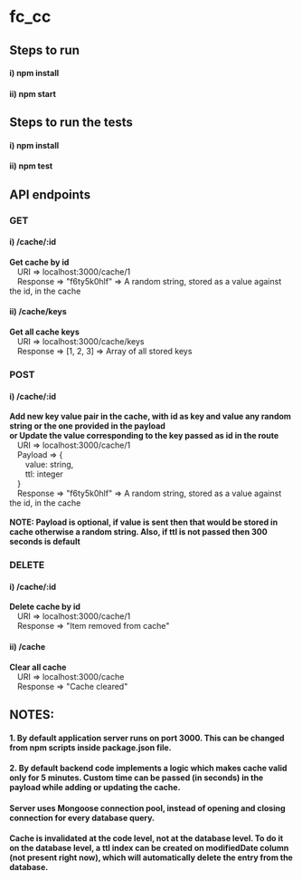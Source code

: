 # fc_cc

## Steps to run
#### i) npm install
#### ii) npm start

## Steps to run the tests
#### i) npm install
#### ii) npm test

## API endpoints
### GET
#### i) /cache/:id
  <b> Get cache by id <br /> </b>
  &emsp;URI => localhost:3000/cache/1 <br />
  &emsp;Response => "f6ty5k0hlf" => A random string, stored as a value against the id, in the cache
#### ii) /cache/keys
  <b> Get all cache keys <br /> </b>
  &emsp;URI => localhost:3000/cache/keys <br />
  &emsp;Response => [1, 2, 3] => Array of all stored keys
    
### POST
#### i) /cache/:id
  <b> Add new  key value pair in the cache, with id as key and value any random string or the one provided in the payload <br />
  <b> or </b> Update the value corresponding to the key passed as id in the route <br /> </b>
  &emsp;URI => localhost:3000/cache/1 <br />
  &emsp;Payload => { <br />
  &emsp;&emsp;value: string, <br />
  &emsp;&emsp;ttl: integer <br />
  &emsp;} <br />
  &emsp;Response => "f6ty5k0hlf" => A random string, stored as a value against the id, in the cache <br /> <br />
  <b> NOTE: Payload is optional, if value is sent then that would be stored in cache otherwise a random string. Also, if ttl is not passed then 300 seconds is default </b>
    
### DELETE
#### i) /cache/:id
  <b> Delete cache by id <br /> </b>
  &emsp;URI => localhost:3000/cache/1 <br />
  &emsp;Response => "Item removed from cache"
#### ii) /cache
  <b> Clear all cache <br /> </b>
  &emsp;URI => localhost:3000/cache <br />
  &emsp;Response => "Cache cleared"
    
    
## NOTES:
#### 1. By default application server runs on port 3000. This can be changed from npm scripts inside package.json file.
#### 2. By default backend code implements a logic which makes cache valid only for 5 minutes. Custom time can be passed (in seconds) in the payload while adding or updating the cache.
#### Server uses Mongoose connection pool, instead of opening and closing connection for every database query.
#### Cache is invalidated at the code level, not at the database level. To do it on the database level, a ttl index can be created on modifiedDate column (not present right now), which will automatically delete the entry from the database.
